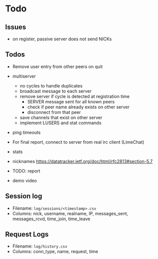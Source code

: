 # Todo

## Issues

- on register, passive server does not send NICKs

## Todos

- Remove user entry from other peers on quit

- multiserver
  - no cycles to handle duplicates
  - broadcast message to each server
  - remove server if cycle is detected at registration time
    - SERVER message sent for all known peers
    - check if peer name already exists on other server
    - disconnect from that peer
  - save channels that exist on other server
  - implement LUSERS and stat commands
- ping timeouts
- For final report, connect to server from real irc client (LimeChat)
- stats
- nicknames <https://datatracker.ietf.org/doc/html/rfc2813#section-5.7>
- TODO: report
- demo video

## Session log

- Filename: `log/sessions/<timestamp>.csv`
- Columns: nick, username, realname, IP, messages_sent, messages_rcvd, time_join, time_leave

## Request Logs

- Filename: `log/history.csv`
- Columns: conn_type, name, request, time
